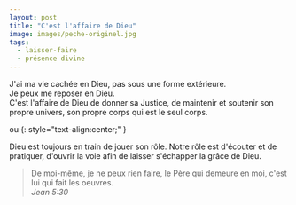 ```yaml
---
layout: post
title: "C'est l'affaire de Dieu"
image: images/peche-originel.jpg
tags: 
  - laisser-faire
  - présence divine
---
```


J'ai ma vie cachée en Dieu, pas sous une forme extérieure.  
Je peux me reposer en Dieu.  
C'est l'affaire de Dieu de donner sa Justice, de maintenir et soutenir son propre univers, son propre corps qui est le seul corps. 

ou
{: style="text-align:center;" }  

Dieu est toujours en train de jouer son rôle. Notre rôle est d'écouter et de pratiquer, d'ouvrir la voie afin de laisser s'échapper la grâce de Dieu. 

> De moi-même, je ne peux rien faire, le Père qui demeure en moi, c'est lui qui fait les oeuvres.  
<cite> Jean 5:30</cite>


